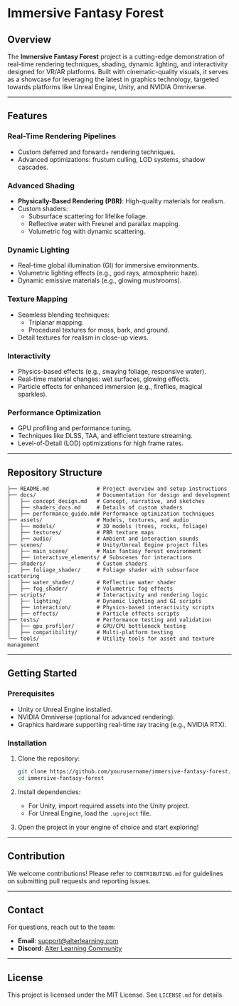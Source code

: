 # Immersive Fantasy Forest

## Overview
The **Immersive Fantasy Forest** project is a cutting-edge demonstration of real-time rendering techniques, shading, dynamic lighting, and interactivity designed for VR/AR platforms. Built with cinematic-quality visuals, it serves as a showcase for leveraging the latest in graphics technology, targeted towards platforms like Unreal Engine, Unity, and NVIDIA Omniverse.

---

## Features

### Real-Time Rendering Pipelines
- Custom deferred and forward+ rendering techniques.
- Advanced optimizations: frustum culling, LOD systems, shadow cascades.

### Advanced Shading
- **Physically-Based Rendering (PBR)**: High-quality materials for realism.
- Custom shaders:
  - Subsurface scattering for lifelike foliage.
  - Reflective water with Fresnel and parallax mapping.
  - Volumetric fog with dynamic scattering.

### Dynamic Lighting
- Real-time global illumination (GI) for immersive environments.
- Volumetric lighting effects (e.g., god rays, atmospheric haze).
- Dynamic emissive materials (e.g., glowing mushrooms).

### Texture Mapping
- Seamless blending techniques:
  - Triplanar mapping.
  - Procedural textures for moss, bark, and ground.
- Detail textures for realism in close-up views.

### Interactivity
- Physics-based effects (e.g., swaying foliage, responsive water).
- Real-time material changes: wet surfaces, glowing effects.
- Particle effects for enhanced immersion (e.g., fireflies, magical sparkles).

### Performance Optimization
- GPU profiling and performance tuning.
- Techniques like DLSS, TAA, and efficient texture streaming.
- Level-of-Detail (LOD) optimizations for high frame rates.

---

## Repository Structure

```
├── README.md               # Project overview and setup instructions
├── docs/                   # Documentation for design and development
│   ├── concept_design.md   # Concept, narrative, and sketches
│   ├── shaders_docs.md     # Details of custom shaders
│   ├── performance_guide.md# Performance optimization techniques
├── assets/                 # Models, textures, and audio
│   ├── models/             # 3D models (trees, rocks, foliage)
│   ├── textures/           # PBR texture maps
│   ├── audio/              # Ambient and interaction sounds
├── scenes/                 # Unity/Unreal Engine project files
│   ├── main_scene/         # Main fantasy forest environment
│   ├── interactive_elements/ # Subscenes for interactions
├── shaders/                # Custom shaders
│   ├── foliage_shader/     # Foliage shader with subsurface scattering
│   ├── water_shader/       # Reflective water shader
│   ├── fog_shader/         # Volumetric fog effects
├── scripts/                # Interactivity and rendering logic
│   ├── lighting/           # Dynamic lighting and GI scripts
│   ├── interaction/        # Physics-based interactivity scripts
│   ├── effects/            # Particle effects scripts
├── tests/                  # Performance testing and validation
│   ├── gpu_profiler/       # GPU/CPU bottleneck testing
│   ├── compatibility/      # Multi-platform testing
└── tools/                  # Utility tools for asset and texture management
```

---

## Getting Started

### Prerequisites
- Unity or Unreal Engine installed.
- NVIDIA Omniverse (optional for advanced rendering).
- Graphics hardware supporting real-time ray tracing (e.g., NVIDIA RTX).

### Installation
1. Clone the repository:
   ```bash
   git clone https://github.com/yourusername/immersive-fantasy-forest.git
   cd immersive-fantasy-forest
   ```

2. Install dependencies:
   - For Unity, import required assets into the Unity project.
   - For Unreal Engine, load the `.uproject` file.

3. Open the project in your engine of choice and start exploring!

---

## Contribution
We welcome contributions! Please refer to `CONTRIBUTING.md` for guidelines on submitting pull requests and reporting issues.

---

## Contact
For questions, reach out to the team:
- **Email**: support@alterlearning.com
- **Discord**: [Alter Learning Community](https://discord.gg/alterlearning)

---

## License
This project is licensed under the MIT License. See `LICENSE.md` for details.

